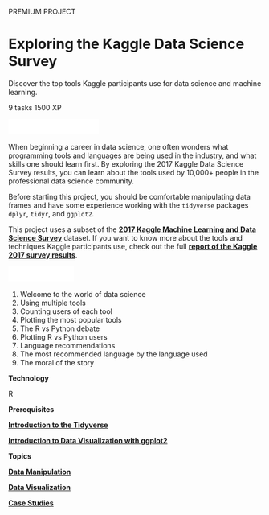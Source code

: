 PREMIUM PROJECT
# Exploring the Kaggle Data Science Survey

Discover the top tools Kaggle participants use for data science and machine learning.

9 tasks
1500 XP

<img src="style-project-description.svg" width="180" height="30" alt="css-in-readme">

When beginning a career in data science, one often wonders what programming tools and languages are being used in the industry, and what skills one should learn first. By exploring the 2017 Kaggle Data Science Survey results, you can learn about the tools used by 10,000+ people in the professional data science community.

Before starting this project, you should be comfortable manipulating data frames and have some experience working with the `tidyverse` packages `dplyr`, `tidyr`, and `ggplot2`.

This project uses a subset of the [**2017 Kaggle Machine Learning and Data Science Survey**](https://www.kaggle.com/kaggle/kaggle-survey-2017?utm_medium=partner&utm_source=datacamp.com&utm_campaign=ml+survey+case+study) dataset. If you want to know more about the tools and techniques Kaggle participants use, check out the full [**report of the Kaggle 2017 survey results**](https://www.kaggle.com/amberthomas/kaggle-2017-survey-results?utm_medium=partner&utm_source=datacamp.com&utm_campaign=ml+survey+case+study).

<img src="style-project-tasks.svg" width="130" height="30" alt="css-in-readme">

1. Welcome to the world of data science
2. Using multiple tools
3. Counting users of each tool
4. Plotting the most popular tools
5. The R vs Python debate
6. Plotting R vs Python users
7. Language recommendations
8. The most recommended language by the language used
9. The moral of the story

**Technology**

R

**Prerequisites**

[**Introduction to the Tidyverse**](https://github.com/Torregu/DataCamp/tree/main/Courses/Programming/R/Introduction%20to%20the%20Tidyverse)

[**Introduction to Data Visualization with ggplot2**](https://github.com/Torregu/DataCamp/tree/main/Courses/Data%20Visualization/R/Introduction%20to%20Data%20Visualization%20with%20ggplot2)

**Topics**

[**Data Manipulation**](https://github.com/Torregu/DataCamp/tree/main/Projects/Data%20Manipulation/R)

[**Data Visualization**](https://github.com/Torregu/DataCamp/tree/main/Projects/Data%20Manipulation/R)

[**Case Studies**](https://github.com/Torregu/DataCamp/tree/main/Projects/Case%20Studies/R)
